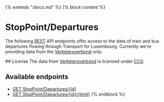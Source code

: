 {% extends "/docs.md" %}
{% block content %}
# StopPoint/Departures
The following [REST](https://en.wikipedia.org/wiki/Representational_state_transfer) API endpoints offer access to the data of train and bus departures flowing through Transport for Luxembourg.
Currently we're providing data from the [Verkéiersverbond](https://data.public.lu/en/organizations/mobiliteitszentral/) only.

## License
The data from [Verkéiersverbond](https://data.public.lu/en/organizations/mobiliteitszentral/) is licensed under [CC0](https://creativecommons.org/publicdomain/zero/1.0/).

## Available endpoints
- [GET StopPoint/Departures/{id}](/RESTAPIs/StopPoint/Departures/id.md)
- [GET StopPoint/Departures/{id}/{limit}](/RESTAPIs/StopPoint/Departures/id-limit.md)
{% endblock %}
